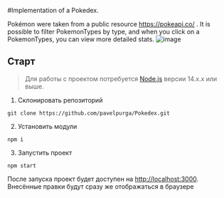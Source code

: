 #Implementation of a Pokedex.

Pokémon were taken from a public resource https://pokeapi.co/
. It is possible to filter PokemonTypes by type, and when you click on a PokemonTypes, you can view more detailed stats.
![image](https://github.com/pavelpurga/Pokedex/assets/90724702/3b703d38-eb53-4c48-96db-b8dc57874a6e)


## Старт

> Для работы с проектом потребуется [Node.js](https://nodejs.org/en/) версии 14.x.x или выше.

1. Склонировать репозиторий 
```shell
git clone https://github.com/pavelpurga/Pokedex.git
```
2. Установить модули
```shell
npm i
```
3. Запустить проект
```shell
npm start
```

После запуска проект будет доступен на [http://localhost:3000](http://localhost:3000). Внесённые правки будут сразу же отображаться в браузере

